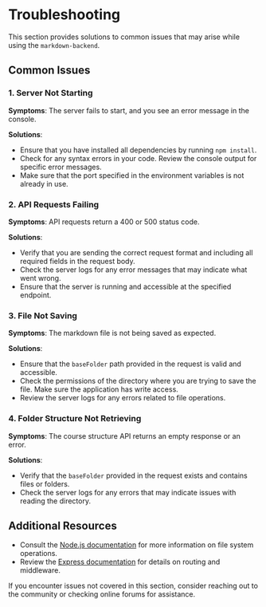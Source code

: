 # Troubleshooting

This section provides solutions to common issues that may arise while using the `markdown-backend`.

## Common Issues

### 1. Server Not Starting

**Symptoms**: The server fails to start, and you see an error message in the console.

**Solutions**:
- Ensure that you have installed all dependencies by running `npm install`.
- Check for any syntax errors in your code. Review the console output for specific error messages.
- Make sure that the port specified in the environment variables is not already in use.

### 2. API Requests Failing

**Symptoms**: API requests return a 400 or 500 status code.

**Solutions**:
- Verify that you are sending the correct request format and including all required fields in the request body.
- Check the server logs for any error messages that may indicate what went wrong.
- Ensure that the server is running and accessible at the specified endpoint.

### 3. File Not Saving

**Symptoms**: The markdown file is not being saved as expected.

**Solutions**:
- Ensure that the `baseFolder` path provided in the request is valid and accessible.
- Check the permissions of the directory where you are trying to save the file. Make sure the application has write access.
- Review the server logs for any errors related to file operations.

### 4. Folder Structure Not Retrieving

**Symptoms**: The course structure API returns an empty response or an error.

**Solutions**:
- Verify that the `baseFolder` provided in the request exists and contains files or folders.
- Check the server logs for any errors that may indicate issues with reading the directory.

## Additional Resources

- Consult the [Node.js documentation](https://nodejs.org/en/docs/) for more information on file system operations.
- Review the [Express documentation](https://expressjs.com/en/4x/api.html) for details on routing and middleware.

If you encounter issues not covered in this section, consider reaching out to the community or checking online forums for assistance.
